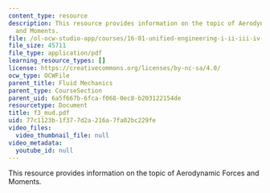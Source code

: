 ```yaml
---
content_type: resource
description: This resource provides information on the topic of Aerodynamic Forces
  and Moments.
file: /ol-ocw-studio-app/courses/16-01-unified-engineering-i-ii-iii-iv-fall-2005-spring-2006/77c1123b1f377d2a216a7fa02bc229fe_f3_mud.pdf
file_size: 45711
file_type: application/pdf
learning_resource_types: []
license: https://creativecommons.org/licenses/by-nc-sa/4.0/
ocw_type: OCWFile
parent_title: Fluid Mechanics
parent_type: CourseSection
parent_uid: 6a5f667b-6fca-f068-0ec8-b203122154de
resourcetype: Document
title: f3_mud.pdf
uid: 77c1123b-1f37-7d2a-216a-7fa02bc229fe
video_files:
  video_thumbnail_file: null
video_metadata:
  youtube_id: null
---
```

This resource provides information on the topic of Aerodynamic Forces and Moments.